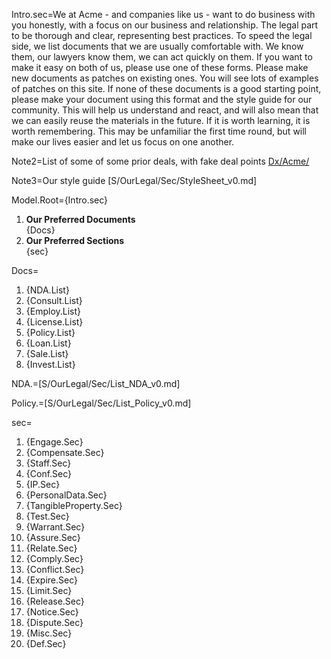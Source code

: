 Intro.sec=We at Acme - and companies like us - want to do business with you honestly, with a focus on our business and relationship.  The legal part to be thorough and clear, representing best practices.  To speed the legal side, we list documents that we are usually comfortable with.  We know them, our lawyers know them, we can act quickly on them.  If you want to make it easy on both of us, please use one of these forms.  Please make new documents as patches on existing ones.  You will see lots of examples of patches on this site.  If none of these documents is a good starting point, please make your document using this format and the style guide for our community.  This will help us understand and react, and will also mean that we can easily reuse the materials in the future.  If it is worth learning, it is worth remembering.  This may be unfamiliar the first time round, but will make our lives easier and let us focus on one another.

Note2=List of some of some prior deals, with fake deal points <a href="index.php?action=list&file=Dx/Acme/">Dx/Acme/</a>

Note3=Our style guide [S/OurLegal/Sec/StyleSheet_v0.md]

Model.Root={Intro.sec}<ol><li><b>Our Preferred Documents</b><br>{Docs}<li><b>Our Preferred Sections</b><br>{sec}</ol>

Docs=<ol><li>{NDA.List}<li>{Consult.List}<li>{Employ.List}<li>{License.List}<li>{Policy.List}<li>{Loan.List}<li>{Sale.List}<li>{Invest.List}</ol>

NDA.=[S/OurLegal/Sec/List_NDA_v0.md]

Policy.=[S/OurLegal/Sec/List_Policy_v0.md]

sec=<ol><li>{Engage.Sec}<li>{Compensate.Sec}<li>{Staff.Sec}<li>{Conf.Sec}<li>{IP.Sec}<li>{PersonalData.Sec}<li>{TangibleProperty.Sec}<li>{Test.Sec}<li>{Warrant.Sec}<li>{Assure.Sec}<li>{Relate.Sec}<li>{Comply.Sec}<li>{Conflict.Sec}<li>{Expire.Sec}<li>{Limit.Sec}<li>{Release.Sec}<li>{Notice.Sec}<li>{Dispute.Sec}<li>{Misc.Sec}<li>{Def.Sec}</ol>
